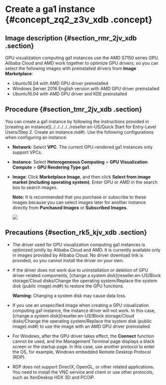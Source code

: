 # Create a ga1 instance {#concept_zq2_z3v_xdb .concept}

## Image description {#section_rmr_2jv_xdb .section}

GPU visualization computing ga1 instances use the AMD S7150 series GPU. Alibaba Cloud and AMD work together to optimize GPU drivers, so you can select the following images with preinstalled drivers from **Image Marketplace**:

-   Ubuntu16.04 with AMD GPU driver preinstalled
-   Windows Server 2016 English version with AMD GPU driver preinstalled
-   Ubuntu16.04 with AMD GPU driver and KDE preinstalled

## Procedure {#section_tmr_2jv_xdb .section}

You can create a ga1 instance by following the instructions provided in [creating an instance](../../../../../reseller.en-US/Quick Start for Entry-Level Users/Step 2. Create an instance.md#). Use the following configurations when configuring an instance:

-   **Network**: Select **VPC**. The current GPU-rendered ga1 instances only support VPCs.
-   **Instance**: Select **Heterogeneous Computing** \> **GPU Visualization Compute** \> **GPU Rendering Type ga1**.
-   **Image**: Click **Marketplace Image**, and then click **Select from image market \(including operating system\)**. Enter GPU or AMD in the search box to search images.

    **Note:** It is recommended that you purchase or subscribe to these images because you can select images later for another instance directly from **Purchased Images** or **Subscribed Images**.

    ![](http://static-aliyun-doc.oss-cn-hangzhou.aliyuncs.com/assets/img/9628/15510731585119_en-US.png)


## Precautions {#section_rk5_kjv_xdb .section}

-   The driver used for GPU visualization computing ga1 instances is optimized jointly by Alibaba Cloud and AMD. It is currently available only in images provided by Alibaba Cloud. No driver download link is provided, so you cannot install the driver on your own.
-   If the driver does not work due to uninstallation or deletion of GPU driver-related components, [change a system disk](reseller.en-US/Block storage/Cloud disks/Change the operating system/Replace the system disk (public image).md#) to restore the GPU functions.

    **Warning:** Changing a system disk may cause data loss.

-   If you use an unspecified image when creating a GPU visualization computing ga1 instance, the instance driver will not work. In this case, [change a system disk](reseller.en-US/Block storage/Cloud disks/Change the operating system/Replace the system disk (public image).md#) to use the image with an AMD GPU driver preinstalled.
-   For Windows, after the GPU driver takes effect, the **Connect** function cannot be used, and the Management Terminal page displays a black screen or the startup page. In this case, use another protocol to enter the OS, for example, Windows embedded Remote Desktop Protocol \(RDP\).
-   RDP does not support DirectX, OpenGL, or other related applications. You need to install the VNC service and client or use other protocols, such as XenDeskop HDX 3D and PCOIP.

